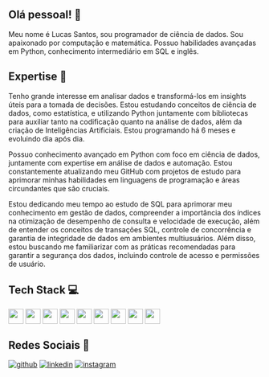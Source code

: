 ## Olá pessoal! 👋
Meu nome é Lucas Santos, sou programador de ciência de dados. Sou apaixonado por computação e matemática. Possuo habilidades avançadas em Python, conhecimento intermediário em SQL e inglês.

## Expertise 🚀
Tenho grande interesse em analisar dados e transformá-los em insights úteis para a tomada de decisões. Estou estudando conceitos de ciência de dados, como estatística, e utilizando Python juntamente com bibliotecas para auxiliar tanto na codificação quanto na análise de dados, além da criação de Inteligências Artificiais. Estou programando há 6 meses e evoluindo dia após dia.

Possuo conhecimento avançado em Python com foco em ciência de dados, juntamente com expertise em análise de dados e automação. Estou constantemente atualizando meu GitHub com projetos de estudo para aprimorar minhas habilidades em linguagens de programação e áreas circundantes que são cruciais.

Estou dedicando meu tempo ao estudo de SQL para aprimorar meu conhecimento em gestão de dados, compreender a importância dos índices na otimização de desempenho de consulta e velocidade de execução, além de entender os conceitos de transações SQL, controle de concorrência e garantia de integridade de dados em ambientes multiusuários. Além disso, estou buscando me familiarizar com as práticas recomendadas para garantir a segurança dos dados, incluindo controle de acesso e permissões de usuário.

## Tech Stack 💻
<div style='display: inline-block'>
  <img align='center' heigth=40 width=30 src="https://cdn.jsdelivr.net/gh/devicons/devicon@latest/icons/python/python-original-wordmark.svg" />
  <img align='center' heigth=40 width=30 src="https://cdn.jsdelivr.net/gh/devicons/devicon@latest/icons/sqldeveloper/sqldeveloper-plain.svg" />
  <img align='center' heigth=40 width=30 src="https://cdn.jsdelivr.net/gh/devicons/devicon@latest/icons/tensorflow/tensorflow-original.svg" />
  <img align='center' heigth=40 width=30 src="https://cdn.jsdelivr.net/gh/devicons/devicon@latest/icons/mysql/mysql-original-wordmark.svg" />
  <img align='center' heigth=40 width=30 src="https://cdn.jsdelivr.net/gh/devicons/devicon@latest/icons/anaconda/anaconda-original.svg" />
  <img align='center' heigth=40 width=30 src="https://cdn.jsdelivr.net/gh/devicons/devicon@latest/icons/jupyter/jupyter-original-wordmark.svg" />
  <img align='center' heigth=40 width=30 src="https://cdn.jsdelivr.net/gh/devicons/devicon@latest/icons/pycharm/pycharm-original.svg" />
  <img align='center' heigth=40 width=30 src="https://cdn.jsdelivr.net/gh/devicons/devicon@latest/icons/debian/debian-original.svg" />
  <img align='center' heigth=40 width=30 src="https://cdn.jsdelivr.net/gh/devicons/devicon@latest/icons/kaggle/kaggle-original.svg" />

</div>

## Redes Sociais 📱
[![github](	https://img.shields.io/badge/GitHub-100000?style=for-the-badge&logo=github&logoColor=white)](https://github.com/LucasSantos875478)
[![linkedin](https://img.shields.io/badge/linkedin-0A66C2?style=for-the-badge&logo=linkedin&logoColor=white)](https://www.linkedin.com/in/lucas-santos-454584285/)
[![instagram](https://img.shields.io/badge/Instagram-E4405F?style=for-the-badge&logo=instagram&logoColor=white)](https://www.instagram.com/lucassantos.py/)
<!--
**LucasSantos875478/LucasSantos875478** is a ✨ _special_ ✨ repository because its `README.md` (this file) appears on your GitHub profile.

Here are some ideas to get you started:

- 🔭 I’m currently working on ...
- 🌱 I’m currently learning ...
- 👯 I’m looking to collaborate on ...
- 🤔 I’m looking for help with ...
- 💬 Ask me about ...
- 📫 How to reach me: ...
- 😄 Pronouns: ...
- ⚡ Fun fact: ...
-->

